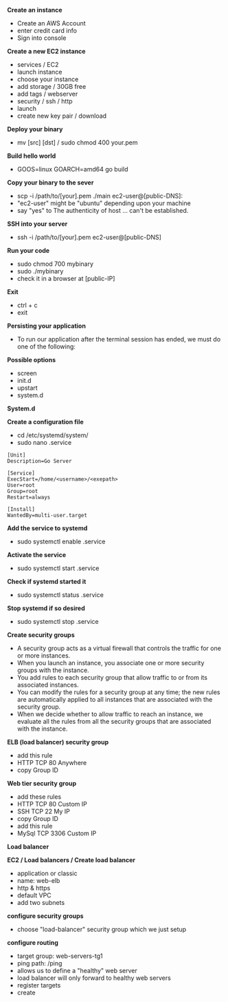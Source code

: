 **Create an instance**

* Create an AWS Account
* enter credit card info
* Sign into console

**Create a new EC2 instance**

* services / EC2
* launch instance
* choose your instance
* add storage / 30GB free
* add tags / webserver
* security / ssh / http
* launch
* create new key pair / download

**Deploy your binary**

* mv [src] [dst] / sudo chmod 400 your.pem

**Build hello world**

* GOOS=linux GOARCH=amd64 go build

**Copy your binary to the sever**

* scp -i /path/to/[your].pem ./main ec2-user@[public-DNS]:
* "ec2-user" might be "ubuntu" depending upon your machine
* say "yes" to The authenticity of host ... can't be established.

**SSH into your server**

* ssh -i /path/to/[your].pem ec2-user@[public-DNS]

**Run your code**

* sudo chmod 700 mybinary
* sudo ./mybinary
* check it in a browser at [public-IP]

**Exit**

* ctrl + c
* exit


**Persisting your application**

* To run our application after the terminal session has ended, we must do one of the following:

**Possible options**

* screen
* init.d
* upstart
* system.d

**System.d**

**Create a configuration file**

* cd /etc/systemd/system/
* sudo nano <filename>.service

```
[Unit]
Description=Go Server

[Service]
ExecStart=/home/<username>/<exepath>
User=root
Group=root
Restart=always

[Install]
WantedBy=multi-user.target
```

**Add the service to systemd**

* sudo systemctl enable <filename>.service

**Activate the service**

* sudo systemctl start <filename>.service

**Check if systemd started it**

* sudo systemctl status <filename>.service

**Stop systemd if so desired**

* sudo systemctl stop <filename>.service


**Create security groups**

* A security group acts as a virtual firewall that controls the traffic for one or more instances.
* When you launch an instance, you associate one or more security groups with the instance.
* You add rules to each security group that allow traffic to or from its associated instances.
* You can modify the rules for a security group at any time; the new rules are automatically applied to all instances that are associated with the security group.
* When we decide whether to allow traffic to reach an instance, we evaluate all the rules from all the security groups that are associated with the instance.

**ELB (load balancer) security group**

* add this rule
* HTTP TCP 80 Anywhere
* copy Group ID

**Web tier security group**

* add these rules
* HTTP TCP 80 Custom IP <load-balancer-sg Group ID>
* SSH TCP 22 My IP
* copy Group ID
* add this rule
* MySql TCP 3306 Custom IP <web-servers-sg Group ID>

**Load balancer**

**EC2 / Load balancers / Create load balancer**

* application or classic
* name: web-elb
* http & https
* default VPC
* add two subnets

**configure security groups**

* choose "load-balancer" security group which we just setup

**configure routing**

* target group: web-servers-tg1
* ping path: /ping
* allows us to define a "healthy" web server
* load balancer will only forward to healthy web servers
* register targets
* create
